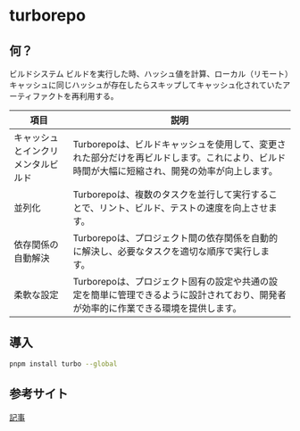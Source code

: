 # turborepo

## 何？

ビルドシステム
ビルドを実行した時、ハッシュ値を計算、ローカル（リモート）キャッシュに同じハッシュが存在したらスキップしてキャッシュ化されていたアーティファクトを再利用する。

| 項目 | 説明 |
| --- | --- |
| キャッシュとインクリメンタルビルド | Turborepoは、ビルドキャッシュを使用して、変更された部分だけを再ビルドします。これにより、ビルド時間が大幅に短縮され、開発の効率が向上します。 |
| 並列化 | Turborepoは、複数のタスクを並行して実行することで、リント、ビルド、テストの速度を向上させます。 |
| 依存関係の自動解決 | Turborepoは、プロジェクト間の依存関係を自動的に解決し、必要なタスクを適切な順序で実行します。 |
| 柔軟な設定 | Turborepoは、プロジェクト固有の設定や共通の設定を簡単に管理できるように設計されており、開発者が効率的に作業できる環境を提供します。 |

## 導入

```sh
pnpm install turbo --global
 ```

## 参考サイト

[記事](https://zenn.dev/hayato94087/articles/d2956e662202a7)
